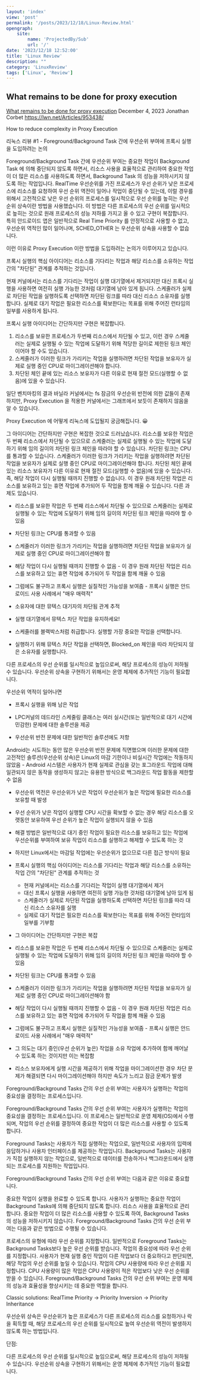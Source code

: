 ```yaml
---
layout: 'index'
view: 'post'
permalink: '/posts/2023/12/18/Linux-Review.html'
opengraph:
    site:
        name: 'ProjectedBy/Sub'
        url: '/'
date: '2023/12/18 12:52:00'
title: 'Linux Review'
description: ""
category: 'LinuxReview'
tags: ['Linux', 'Review']
---
```


## What remains to be done for proxy execution

[What remains to be done for proxy execution](https://lwn.net/Articles/953438/)
<date>December 4, 2023</date>
<author>
    Jonathan Corbet
</author>
<url>
    https://lwn.net/Articles/953438/
</url>

How to reduce complexity in Proxy Execution

리눅스 리뷰 #1 - Foreground/Background Task 간에 우션순위 부여에 프록시 실행을 도입하려는 논의

Foreground/Background Task 간에 우션순위 부여는 중요한 작업이 Background Task 에 의해 중단되지 않도록 하면서, 리소스 사용을 효율적으로 관리하여 중요한 작업이 더 많은 리소스를 사용하도록 하면서, Background Task 의 성능을 저하시키지 않도록 하는 작업입니다. RealTime 우선순위를 가진 프로세스가 우선 순위가 낮은 프로세스에 리소스를 요청하여 우선 순위 역전이 일어나 작업이 중단될 수 있는데, 이럴 경우를 위해서 고전적으로 낮은 우선 순위의 프로세스를 일시적으로 우선 순위를 높히는 우선 순위 상속이란 방법을 사용했습니다. 이 방법은 다른 프로세스의 우선 순위를 일시적으로 높히는 것으로 원래 프로세스의 성능 저하를 가지고 올 수 있고 구현이 복잡합니다. 특히 안드로이드 앱은 일반적으로 Real Time Priority 를 안정적으로 사용할 수 없고, 우선순위 역적인 많이 일어나며, SCHED_OTHER 는 우선순위 상속을 사용할 수 없습니다.

이런 이유로 Proxy Execution 이란 방법을 도입하려는 논의가 이루어지고 있습니다.

프록시 실행의 핵심 아이디어는 리소스를 기다리는 작업과 해당 리소스를 소유하는 작업 간의 "차단된" 관계를 추적하는 것입니다.

현재 커널에서는 리소스를 기다리는 작업이 실행 대기열에서 제거되지만 대신 프록시 실행을 사용하면 여전히 실행 가능한 것처럼 대기열에 남아 있게 됩니다. 스케줄러가 실제로 차단된 작업을 실행하도록 선택하면 차단된 링크를 따라 대신 리소스 소유자를 실행합니다. 실제로 대기 작업은 필요한 리소스를 확보한다는 목표를 위해 주어진 런타임의 일부를 사용하게 됩니다.

프록시 실행 아이디어는 간단하지만 구현은 복잡합니다.

1. 리소스를 보유한 프로세스가 두번째 리소스에서 차단될 수 있고, 이런 경우 스케줄러는 실제로 실행될 수 있는 작업에 도달하기 위해 적당한 길이로 제한된 링크 체인이어야 할 수도 있습니다.
2. 스케줄러가 이러한 링크가 가리키는 작업을 실행하려면 차단된 작업을 보유자가 실제로 실행 중인 CPU로 마이그레이션해야 합니다.
3. 차단된 체인 끝에 있는 리소스 보유자가 다른 이유로 현재 절전 모드(실행할 수 없음)에 있을 수 있습니다.

일단 벤치마킹의 결과 바닐라 커널에서는 fs 잠금의 우선순위 반전에 의한 값들이 존재하지만, Proxy Execution 을 적용한 커널에서는 그래프에서 보듯이 존재하지 않음을 알 수 있습니다.

Proxy Execution 에 어떻게 리눅스에 도입될지 궁금해집니다. 😀 





그 아이디어는 간단하지만 구현은 복잡한 것으로 드러났습니다. 리소스를 보유한 작업은 두 번째 리소스에서 차단될 수 있으므로 스케줄러는 실제로 실행될 수 있는 작업에 도달하기 위해 임의 길이의 차단된 링크 체인을 따라야 할 수 있습니다. 차단된 링크는 CPU를 통과할 수 있습니다. 스케줄러가 이러한 링크가 가리키는 작업을 실행하려면 차단된 작업을 보유자가 실제로 실행 중인 CPU로 마이그레이션해야 합니다. 차단된 체인 끝에 있는 리소스 보유자가 다른 이유로 현재 절전 모드(실행할 수 없음)에 있을 수 있습니다. 즉, 해당 작업이 다시 실행될 때까지 진행할 수 없습니다. 이 경우 원래 차단된 작업은 리소스를 보유하고 있는 휴면 작업에 추가되어 두 작업을 함께 깨울 수 있습니다. 다른 과제도 있습니다.

- 리소스를 보유한 작업은 두 번째 리소스에서 차단될 수 있으므로 스케줄러는 실제로 실행될 수 있는 작업에 도달하기 위해 임의 길이의 차단된 링크 체인을 따라야 할 수 있음
- 차단된 링크는 CPU를 통과할 수 있음
- 스케줄러가 이러한 링크가 가리키는 작업을 실행하려면 차단된 작업을 보유자가 실제로 실행 중인 CPU로 마이그레이션해야 함
- 해당 작업이 다시 실행될 때까지 진행할 수 없음 - 이 경우 원래 차단된 작업은 리소스를 보유하고 있는 휴면 작업에 추가되어 두 작업을 함께 깨울 수 있음

- 그럼에도 불구하고 프록시 실행은 실질적인 가능성을 보여줌 - 프록시 실행은 안드로이드 사용 사례에서 "매우 매력적"





- 소유자에 대한 뮤텍스 대기자의 차단됨 관계 추적
- 실행 대기열에서 뮤텍스 차단 작업을 유지하세요!
- 스케줄러를 블랙박스처럼 취급합니다. 실행할 가장 중요한 작업을 선택합니다.
- 실행하기 위해 뮤텍스 차단 작업을 선택하면, Blocked_on 체인을 따라 차단되지 않은 소유자를 실행합니다.






다른 프로세스의 우선 순위를 일시적으로 높임으로써, 해당 프로세스의 성능이 저하될 수 있습니다.
우선순위 상속을 구현하기 위해서는 운영 체제에 추가적인 기능이 필요합니다.

 우선순위 역적이 일어나면 




- 프록시 실행을 위해 남은 작업

- LPC커널의 데드라인 스케줄링 클래스는 여러 실시간(또는 일반적으로 대기 시간에 민감한) 문제에 대한 솔루션을 제공

- 우선순위 반전 문제에 대한 일반적인 솔루션에도 저항

Android는 시도하는 동안 많은 우선순위 반전 문제에 직면했으며 이러한 문제에 대한 고전적인 솔루션(우선순위 상속)은 Linux의 마감 기한이나 비실시간 작업에는 작동하지 않았음 - Android 시스템은 사용자가 현재 실제로 관심을 갖는 포그라운드 작업에 대해 일관되지 않은 동작을 생성하지 않고는 유용한 방식으로 백그라운드 작업 활동을 제한할 수 없음

<!-- 스케쥴링에서 우선 순위 반전 문제 란 -->

- 우선순위 역전은 우선순위가 낮은 작업이 우선순위가 높은 작업에 필요한 리소스를 보유할 때 발생
- 우선 순위가 낮은 작업이 실행할 CPU 시간을 확보할 수 없는 경우 해당 리소스를 오랫동안 보유하여 우선 순위가 높은 작업이 실행되지 않을 수 있음
- 해결 방법은 일반적으로 대기 중인 작업이 필요한 리소스를 보유하고 있는 작업에 우선순위를 부여하여 보유 작업이 리소스를 실행하고 해제할 수 있도록 하는 것
- 하지만 Linux에서는 마감일 작업에는 우선순위가 없으므로 다른 접근 방식이 필요

- 프록시 실행의 핵심 아이디어는 리소스를 기다리는 작업과 해당 리소스를 소유하는 작업 간의 "차단된" 관계를 추적하는 것
    - 현재 커널에서는 리소스를 기다리는 작업이 실행 대기열에서 제거
    - 대신 프록시 실행을 사용하면 여전히 실행 가능한 것처럼 대기열에 남아 있게 됨
    - 스케줄러가 실제로 차단된 작업을 실행하도록 선택하면 차단된 링크를 따라 대신 리소스 소유자를 실행
    - 실제로 대기 작업은 필요한 리소스를 확보한다는 목표를 위해 주어진 런타임의 일부를 기부함

- 그 아이디어는 간단하지만 구현은 복잡
- 리소스를 보유한 작업은 두 번째 리소스에서 차단될 수 있으므로 스케줄러는 실제로 실행될 수 있는 작업에 도달하기 위해 임의 길이의 차단된 링크 체인을 따라야 할 수 있음
- 차단된 링크는 CPU를 통과할 수 있음
- 스케줄러가 이러한 링크가 가리키는 작업을 실행하려면 차단된 작업을 보유자가 실제로 실행 중인 CPU로 마이그레이션해야 함
- 해당 작업이 다시 실행될 때까지 진행할 수 없음 - 이 경우 원래 차단된 작업은 리소스를 보유하고 있는 휴면 작업에 추가되어 두 작업을 함께 깨울 수 있음

- 그럼에도 불구하고 프록시 실행은 실질적인 가능성을 보여줌 - 프록시 실행은 안드로이드 사용 사례에서 "매우 매력적"

- 그 의도는 대기 중인(우선 순위가 높은) 작업을 소유 작업에 추가하여 함께 깨어날 수 있도록 하는 것이지만 이는 복잡함
- 리소스 보유자에게 실행 시간을 제공하기 위해 작업을 마이그레이션한 경우 차단 문제가 해결되면 다시 마이그레이션해야 하지만 속도가 느리고 잠금 문제가 발생

Foreground/Background Tasks 간의 우선 순위 부여는 사용자가 실행하는 작업의 중요성을 결정하는 프로세스입니다.



Foreground/Background Tasks 간의 우선 순위 부여는 사용자가 실행하는 작업의 중요성을 결정하는 프로세스입니다. 이 프로세스는 일반적으로 운영 체제(OS)에서 수행되며, 작업의 우선 순위를 결정하여 중요한 작업이 더 많은 리소스를 사용할 수 있도록 합니다.

Foreground Tasks는 사용자가 직접 실행하는 작업으로, 일반적으로 사용자의 입력에 응답하거나 사용자 인터페이스를 제공하는 작업입니다. Background Tasks는 사용자가 직접 실행하지 않는 작업으로, 일반적으로 데이터를 전송하거나 백그라운드에서 실행되는 프로세스를 지원하는 작업입니다.

Foreground/Background Tasks 간의 우선 순위 부여는 다음과 같은 이유로 중요합니다.

중요한 작업이 실행을 완료할 수 있도록 합니다. 사용자가 실행하는 중요한 작업이 Background Tasks에 의해 중단되지 않도록 합니다.
리소스 사용을 효율적으로 관리합니다. 중요한 작업이 더 많은 리소스를 사용할 수 있도록 하여, Background Tasks의 성능을 저하시키지 않습니다.
Foreground/Background Tasks 간의 우선 순위 부여는 다음과 같은 방법으로 수행될 수 있습니다.

프로세스의 유형에 따라 우선 순위를 지정합니다. 일반적으로 Foreground Tasks는 Background Tasks보다 높은 우선 순위를 받습니다.
작업의 중요성에 따라 우선 순위를 지정합니다. 사용자가 현재 실행 중인 작업이 다른 작업보다 더 중요하다고 판단되면, 해당 작업의 우선 순위를 높일 수 있습니다.
작업의 CPU 사용량에 따라 우선 순위를 지정합니다. CPU 사용량이 많은 작업은 CPU 사용량이 적은 작업보다 낮은 우선 순위를 받을 수 있습니다.
Foreground/Background Tasks 간의 우선 순위 부여는 운영 체제의 성능과 효율성을 향상시키는 데 중요한 역할을 합니다.

Classic solutions: RealTime Priority -> Priority Inversion -> Priority Inheritance

우선순위 상속은 우선순위가 높은 프로세스가 다른 프로세스의 리소스를 요청하거나 락을 획득할 때, 해당 프로세스의 우선 순위를 일시적으로 높여 우선순위 역전이 발생하지 않도록 하는 방법입니다.

단점:

다른 프로세스의 우선 순위를 일시적으로 높임으로써, 해당 프로세스의 성능이 저하될 수 있습니다.
우선순위 상속을 구현하기 위해서는 운영 체제에 추가적인 기능이 필요합니다.
